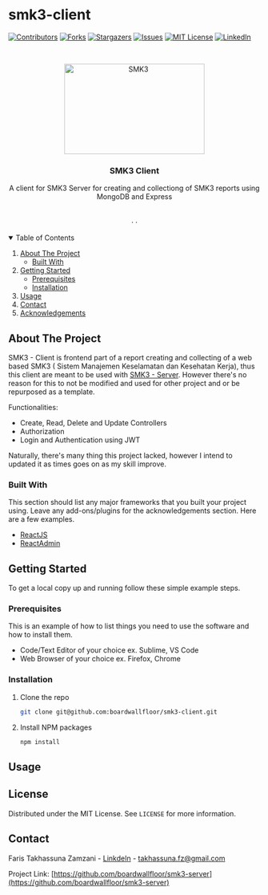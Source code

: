 # smk3-client
<!-- PROJECT SHIELDS -->
<!--
*** I'm using markdown "reference style" links for readability.
*** Reference links are enclosed in brackets [ ] instead of parentheses ( ).
*** See the bottom of this document for the declaration of the reference variables
*** for contributors-url, forks-url, etc. This is an optional, concise syntax you may use.
*** https://www.markdownguide.org/basic-syntax/#reference-style-links
-->
[![Contributors][contributors-shield]][contributors-url]
[![Forks][forks-shield]][forks-url]
[![Stargazers][stars-shield]][stars-url]
[![Issues][issues-shield]][issues-url]
[![MIT License][license-shield]][license-url]
[![LinkedIn][linkedin-shield]][linkedin-url]



<!-- PROJECT LOGO -->
<br />
<p align="center">
  <a href="https://github.com/boardwallfloor/smk3-server">
    <img src="https://i.imgur.com/nZUc8av.png" alt="SMK3" width="280" height="180">
  </a>

  <h3 align="center">SMK3 Client</h3>

  <p align="center">
    A client for SMK3 Server for creating and collectiong of SMK3 reports using MongoDB and Express
    <br />
<!--     <a href="https://github.com/othneildrew/Best-README-Template"><strong>Explore the docs »</strong></a> -->
    <br />
    <br />
<!--     <a href="https://github.com/othneildrew/Best-README-Template">View Demo</a> -->
    ·
<!--     <a href="https://github.com/othneildrew/Best-README-Template/issues">Report Bug</a> -->
    ·
<!--     <a href="https://github.com/othneildrew/Best-README-Template/issues">Request Feature</a> -->
  </p>
</p>



<!-- TABLE OF CONTENTS -->
<details open="open">
  <summary>Table of Contents</summary>
  <ol>
    <li>
      <a href="#about-the-project">About The Project</a>
      <ul>
        <li><a href="#built-with">Built With</a></li>
      </ul>
    </li>
    <li>
      <a href="#getting-started">Getting Started</a>
      <ul>
        <li><a href="#prerequisites">Prerequisites</a></li>
        <li><a href="#installation">Installation</a></li>
      </ul>
    </li>
    <li><a href="#usage">Usage</a></li>
<!--     <li><a href="#roadmap">Roadmap</a></li> -->
<!--     <li><a href="#contributing">Contributing</a></li> -->
<!--     <li><a href="#license">License</a></li> -->
    <li><a href="#contact">Contact</a></li>
    <li><a href="#acknowledgements">Acknowledgements</a></li>
  </ol>
</details>



<!-- ABOUT THE PROJECT -->
## About The Project

<!-- [![Product Name Screen Shot][product-screenshot]](https://example.com) -->

SMK3 - Client is frontend part of a report creating and collecting of a web based SMK3 ( Sistem Manajemen Keselamatan dan Kesehatan Kerja), thus this client are meant to be used with <a href="https://github.com/boardwallfloor/smk3-server">SMK3 - Server</a>. However there's no reason for this to not be modified and used for other project and or be repurposed as a template.

Functionalities:
* Create, Read, Delete and Update Controllers
* Authorization 
* Login and Authentication using JWT

Naturally, there's many thing this project lacked, however I intend to updated it as times goes on as my skill improve.

### Built With

This section should list any major frameworks that you built your project using. Leave any add-ons/plugins for the acknowledgements section. Here are a few examples.
* [ReactJS](https://reactjs.org/)
* [ReactAdmin](https://marmelab.com/react-admin/)

<!-- GETTING STARTED -->
## Getting Started

To get a local copy up and running follow these simple example steps.

### Prerequisites

This is an example of how to list things you need to use the software and how to install them.
* Code/Text Editor of your choice ex. Sublime, VS Code
* Web Browser of your choice ex. Firefox, Chrome

### Installation

1. Clone the repo
   ```sh
   git clone git@github.com:boardwallfloor/smk3-client.git
   ```
2. Install NPM packages
   ```sh
   npm install
   ```




<!-- USAGE EXAMPLES -->
## Usage



<!-- _For more examples, please refer to the [Documentation](https://example.com)_ -->


<!-- LICENSE -->
## License

Distributed under the MIT License. See `LICENSE` for more information.



<!-- CONTACT -->
## Contact
Faris Takhassuna Zamzani - [LinkdeIn](https://www.linkedin.com/in/faris-t-05b348187) - takhassuna.fz@gmail.com

Project Link: [https://github.com/boardwallfloor/smk3-server](https://github.com/boardwallfloor/smk3-server)




<!-- MARKDOWN LINKS & IMAGES -->
<!-- https://www.markdownguide.org/basic-syntax/#reference-style-links -->
[contributors-shield]: https://img.shields.io/github/contributors/boardwallfloor/smk3-server.svg?style=for-the-badge
[contributors-url]: https://github.com/boardwallfloor/smk3-server/graphs/contributors
[forks-shield]: https://img.shields.io/github/forks/boardwallfloor/smk3-server.svg?style=for-the-badge
[forks-url]: https://github.com/othneildrew/smk3-server/network/members
[stars-shield]: https://img.shields.io/github/stars/boardwallfloor/smk3-server.svg?style=for-the-badge
[stars-url]: https://github.com/boardwallfloor/smk3-server/stargazers
[issues-shield]: https://img.shields.io/github/issues/boardwallfloor/smk3-server.svg?style=for-the-badge
[issues-url]: https://github.com/boardwallfloor/smk3-server/issues
[license-shield]: https://img.shields.io/github/license/boardwallfloor/smk3-server.svg?style=for-the-badge
[license-url]: https://github.com/boardwallfloor/smk3-server/blob/master/LICENSE.txt
[linkedin-shield]: https://img.shields.io/badge/-LinkedIn-black.svg?style=for-the-badge&logo=linkedin&colorB=555
[linkedin-url]: https://www.linkedin.com/in/faris-t-05b348187
